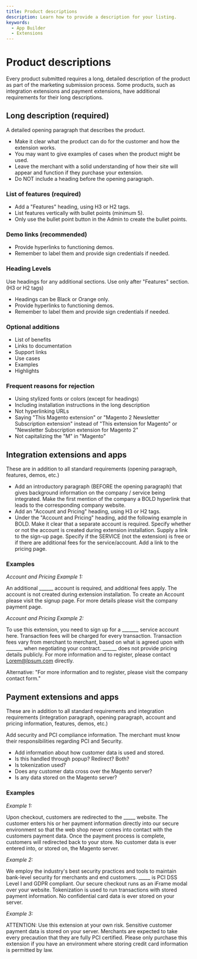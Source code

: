 ```yaml
---
title: Product descriptions
description: Learn how to provide a description for your listing.
keywords:
  - App Builder
  - Extensions
---
```


# Product descriptions

Every product submitted requires a long, detailed description of the product as part of the marketing submission process. Some products, such as integration extensions and payment extensions, have additional requirements for their long descriptions.

## Long description (required)

A detailed opening paragraph that describes the product.

-  Make it clear what the product can do for the customer and how the extension works.
-  You may want to give examples of cases when the product might be used.
-  Leave the merchant with a solid understanding of how their site will appear and function if they purchase your extension.
-  Do NOT include a heading before the opening paragraph.

### List of features (required)

-  Add a "Features" heading, using H3 or H2 tags.
-  List features vertically with bullet points (minimum 5).
-  Only use the bullet point button in the Admin to create the bullet points.

### Demo links (recommended)

-  Provide hyperlinks to functioning demos.
-  Remember to label them and provide sign credentials if needed.

### Heading Levels

Use headings for any additional sections. Use only after "Features" section. (H3 or H2 tags)

-  Headings can be Black or Orange only.
-  Provide hyperlinks to functioning demos.
-  Remember to label them and provide sign credentials if needed.

### Optional additions

-  List of benefits
-  Links to documentation
-  Support links
-  Use cases
-  Examples
-  Highlights

### Frequent reasons for rejection

-  Using stylized fonts or colors (except for headings)
-  Including installation instructions in the long description
-  Not hyperlinking URLs
-  Saying "This Magento extension" or "Magento 2 Newsletter Subscription extension" instead of "This extension for Magento" or "Newsletter Subscription extension for Magento 2"
-  Not capitalizing the "M" in "Magento"

## Integration extensions and apps

These are in addition to all standard requirements (opening paragraph, features, demos, etc.)

-  Add an introductory paragraph (BEFORE the opening paragraph) that gives background information on the company / service being integrated. Make the first mention of the company a BOLD hyperlink that leads to the corresponding company website.
-  Add an "Account and Pricing" heading, using H3 or H2 tags.
-  Under the "Account and Pricing" heading, add the following example in BOLD. Make it clear that a separate account is required. Specify whether or not the account is created during extension installation. Supply a link to the sign-up page. Specify if the SERVICE (not the extension) is free or if there are additional fees for the service/account. Add a link to the pricing page.

### Examples

_Account and Pricing Example 1:_

An additional \_\_\_\_\_\_ account is required, and additional fees apply. The account is not created during extension installation. To create an Account please visit the signup page. For more details please visit the company payment page.

_Account and Pricing Example 2:_

To use this extension, you need to sign up for a \_\_\_\_\_\_\_ service account here. Transaction fees will be charged for every transaction. Transaction fees vary from merchant to merchant, based on what is agreed upon with \_\_\_\_\_\_\_ when negotiating your contract. \_\_\_\_\_\_ does not provide pricing details publicly. For more information and to register, please contact Lorem@Ipsum.com directly.

Alternative: "For more information and to register, please visit the company contact form."

## Payment extensions and apps

These are in addition to all standard requirements and integration requirements (integration paragraph, opening paragraph, account and pricing information, features, demos, etc.)

Add security and PCI compliance information. The merchant must know their responsibilities regarding PCI and Security.

-  Add information about how customer data is used and stored.
-  Is this handled through popup? Redirect? Both?
-  Is tokenization used?
-  Does any customer data cross over the Magento server?
-  Is any data stored on the Magento server?

### Examples

_Example 1:_

Upon checkout, customers are redirected to the \_\_\_\_\_ website. The customer enters his or her payment information directly into our secure environment so that the web shop never comes into contact with the customers payment data. Once the payment process is complete, customers will redirected back to your store. No customer data is ever entered into, or stored on, the Magento server.

_Example 2:_

We employ the industry\'s best security practices and tools to maintain bank-level security for merchants and end customers. \_\_\_\_\_ is PCI DSS Level I and GDPR compliant. Our secure checkout runs as an iFrame modal over your website. Tokenization is used to run transactions with stored payment information. No confidential card data is ever stored on your server.

_Example 3:_

ATTENTION: Use this extension at your own risk. Sensitive customer payment data is stored on your server. Merchants are expected to take every precaution that they are fully PCI certified. Please only purchase this extension if you have an environment where storing credit card information is permitted by law.
